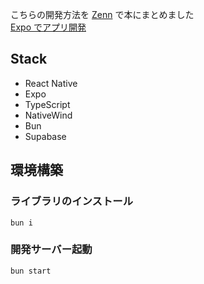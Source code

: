 こちらの開発方法を [Zenn](https://zenn.dev/) で本にまとめました  
[Expo でアプリ開発](https://zenn.dev/keisuke333/books)

## Stack

- React Native
- Expo
- TypeScript
- NativeWind
- Bun
- Supabase

## 環境構築

### ライブラリのインストール

```
bun i
```

### 開発サーバー起動

```
bun start
```

